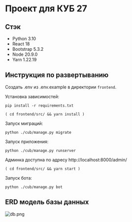 # Проект для КУБ 27

## Стэк

- Python 3.10
- React 18
- Bootstrap 5.3.2
- Node 20.9.0
- Yarn 1.22.19

## Инструкция по развертыванию

Создать .env из .env.example в директории `frontend`.

Установка зависимостей:

```shell
pip install -r requirements.txt
```
```shell
( cd frontend/src/ && yarn install )
```
Запуск миграций:

```shell
python ./cub/manage.py migrate
```
Запуск приложения:

```shell
python ./cub/manage.py runserver
```
Админка доступна по адресу
http://localhost:8000/admin/
```shell
( cd frontend/src/ && yarn start )
```

Запуск бота:

```shell
python ./cub/manage.py bot
```
## ERD модель базы данных

![db.png](..%2F..%2F%D0%97%D0%B0%D0%B3%D1%80%D1%83%D0%B7%D0%BA%D0%B8%2Fdb.png)